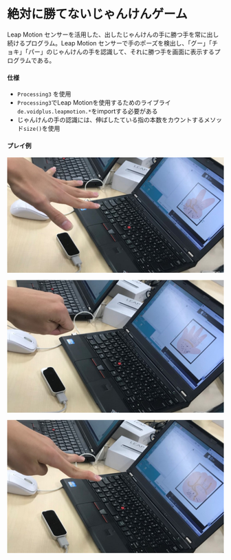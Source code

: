# 絶対に勝てないじゃんけんゲーム

Leap Motion センサーを活用した、出したじゃんけんの手に勝つ手を常に出し続けるプログラム。Leap Motion センサーで手のポーズを検出し、「グー」「チョキ」「パー」のじゃんけんの手を認識して、それに勝つ手を画面に表示するプログラムである。



#### 仕様

- `Processing3` を使用
- `Processing3`でLeap Motionを使用するためのライブライ`de.voidplus.leapmotion.*`をimportする必要がある
- じゃんけんの手の認識には、伸ばしたている指の本数をカウントするメソッド`size()`を使用



#### プレイ例

 ![img](eg/1.jpg)

![img](eg/2.jpg)

![img](eg/3.jpg)

